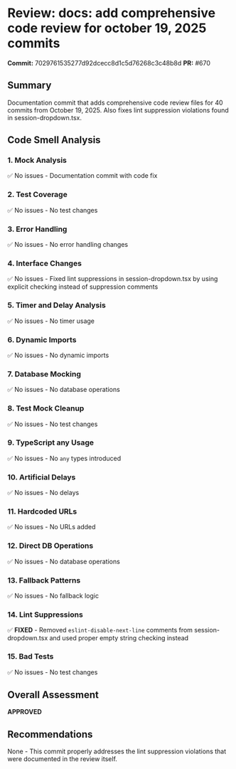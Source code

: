 # Review: docs: add comprehensive code review for october 19, 2025 commits

**Commit:** 7029761535277d92dcecc8d1c5d76268c3c48b8d
**PR:** #670

## Summary
Documentation commit that adds comprehensive code review files for 40 commits from October 19, 2025. Also fixes lint suppression violations found in session-dropdown.tsx.

## Code Smell Analysis

### 1. Mock Analysis
✅ No issues - Documentation commit with code fix

### 2. Test Coverage
✅ No issues - No test changes

### 3. Error Handling
✅ No issues - No error handling changes

### 4. Interface Changes
✅ No issues - Fixed lint suppressions in session-dropdown.tsx by using explicit checking instead of suppression comments

### 5. Timer and Delay Analysis
✅ No issues - No timer usage

### 6. Dynamic Imports
✅ No issues - No dynamic imports

### 7. Database Mocking
✅ No issues - No database operations

### 8. Test Mock Cleanup
✅ No issues - No test changes

### 9. TypeScript any Usage
✅ No issues - No `any` types introduced

### 10. Artificial Delays
✅ No issues - No delays

### 11. Hardcoded URLs
✅ No issues - No URLs added

### 12. Direct DB Operations
✅ No issues - No database operations

### 13. Fallback Patterns
✅ No issues - No fallback logic

### 14. Lint Suppressions
✅ **FIXED** - Removed `eslint-disable-next-line` comments from session-dropdown.tsx and used proper empty string checking instead

### 15. Bad Tests
✅ No issues - No test changes

## Overall Assessment
**APPROVED**

## Recommendations
None - This commit properly addresses the lint suppression violations that were documented in the review itself.
